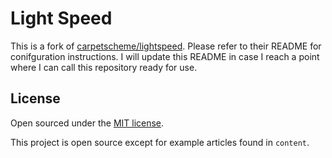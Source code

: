 # Light Speed

This is a fork of [carpetscheme/lightspeed](https://github.com/carpetscheme/lightspeed).
Please refer to their README for conifguration instructions. I will update this README
in case I reach a point where I can call this repository ready for use.

## License

Open sourced under the [MIT license](LICENSE.md).

This project is open source except for example articles found in `content`.

